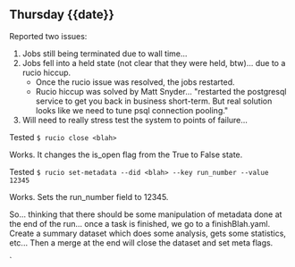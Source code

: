 ## Thursday {{date}}

Reported two issues:
1) Jobs still being terminated due to wall time... 
2) Jobs fell into a held state (not clear that they were held, btw)... due to a rucio hiccup.
	- Once the rucio issue was resolved, the jobs restarted.
	- Rucio hiccup was solved by Matt Snyder...  "restarted the postgresql service to get you back in business short-term. But real solution looks like we need to tune psql connection pooling."
3) Will need to really stress test the system to points of failure...

Tested
`$ rucio close <blah>`

Works.  It changes the is_open flag from the True to False state.

Tested
`$ rucio set-metadata --did <blah> --key run_number --value 12345`

Works.  Sets the run_number field to 12345.

So... thinking that there should be some manipulation of metadata done at the end of the run... once a task is finished, we go to a finishBlah.yaml.  Create a summary dataset which does some analysis, gets some statistics, etc...  Then a merge at the end will close the dataset and set meta flags.



`

